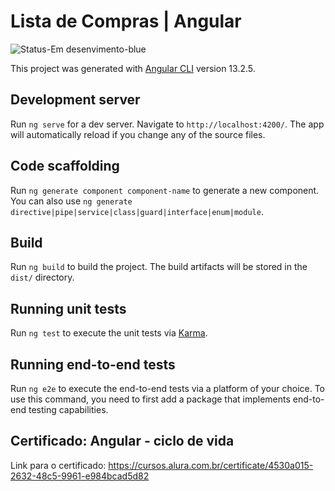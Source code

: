 # Lista de Compras | Angular
![Status-Em desenvimento-blue](https://github.com/AndreBorges07/Lista_de_Compras-Angular/assets/93163125/95a1390d-7fe0-43cd-a43d-a65ddcd999da)

This project was generated with [Angular CLI](https://github.com/angular/angular-cli) version 13.2.5.

## Development server

Run `ng serve` for a dev server. Navigate to `http://localhost:4200/`. The app will automatically reload if you change any of the source files.

## Code scaffolding

Run `ng generate component component-name` to generate a new component. You can also use `ng generate directive|pipe|service|class|guard|interface|enum|module`.

## Build

Run `ng build` to build the project. The build artifacts will be stored in the `dist/` directory.

## Running unit tests

Run `ng test` to execute the unit tests via [Karma](https://karma-runner.github.io).

## Running end-to-end tests

Run `ng e2e` to execute the end-to-end tests via a platform of your choice. To use this command, you need to first add a package that implements end-to-end testing capabilities.

## Certificado: Angular - ciclo de vida

Link para o certificado: https://cursos.alura.com.br/certificate/4530a015-2632-48c5-9961-e984bcad5d82
